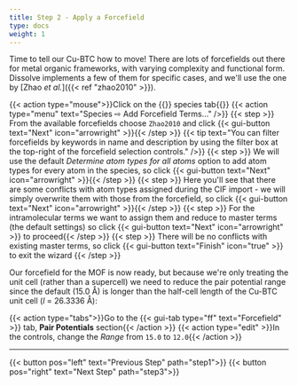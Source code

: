 ```yaml
---
title: Step 2 - Apply a Forcefield
type: docs
weight: 1
---
```


Time to tell our Cu-BTC how to move! There are lots of forcefields out there for metal organic frameworks, with varying complexity and functional form. Dissolve implements a few of them for specific cases, and we'll use the one by [Zhao _et al._]({{< ref "zhao2010" >}}).

{{< action type="mouse">}}Click on the {{<gui-tab type="species" text="Cu48O192C288H96">}} species tab{{</action>}}
{{< action type="menu" text="Species &#8680; Add Forcefield Terms..." />}}
{{< step >}} From the available forcefields choose `Zhao2010` and click {{< gui-button text="Next" icon="arrowright" >}}{{< /step >}}
{{< tip text="You can filter forcefields by keywords in name and description by using the filter box at the top-right of the forcefield selection controls." />}}
{{< step >}} We will use the default _Determine atom types for all atoms_ option to add atom types for every atom in the species, so click {{< gui-button text="Next" icon="arrowright" >}}{{< /step >}}
{{< step >}} Here you'll see that there are some conflicts with atom types assigned during the CIF import - we will simply overwrite them with those from the forcefield, so click {{< gui-button text="Next" icon="arrowright" >}}{{< /step >}}
{{< step >}} For the intramolecular terms we want to assign them and reduce to master terms (the default settings) so click {{< gui-button text="Next" icon="arrowright" >}} to proceed{{< /step >}}
{{< step >}} There will be no conflicts with existing master terms, so click {{< gui-button text="Finish" icon="true" >}} to exit the wizard {{< /step >}}

Our forcefield for the MOF is now ready, but because we're only treating the unit cell (rather than a supercell) we need to reduce the pair potential range since the default (15.0 &#8491;) is longer than the half-cell length of the Cu-BTC unit cell ($l$ = 26.3336 &#8491;):

{{< action type="tabs">}}Go to the {{< gui-tab type="ff" text="Forcefield" >}} tab, **Pair Potentials** section{{< /action >}}
{{< action type="edit" >}}In the controls, change the _Range_ from `15.0` to `12.0`{{< /action >}}

* * *
{{< button pos="left" text="Previous Step" path="step1">}}
{{< button pos="right" text="Next Step" path="step3">}}
